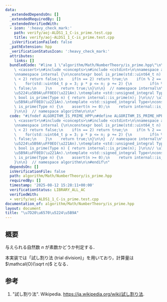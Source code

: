 ```yaml
---
data:
  _extendedDependsOn: []
  _extendedRequiredBy: []
  _extendedVerifiedWith:
  - icon: ':heavy_check_mark:'
    path: verify/aoj-ALDS1_1_C-is_prime.test.cpp
    title: verify/aoj-ALDS1_1_C-is_prime.test.cpp
  _isVerificationFailed: false
  _pathExtension: hpp
  _verificationStatusIcon: ':heavy_check_mark:'
  attributes:
    links: []
  bundledCode: "#line 1 \"algorithm/Math/NumberTheory/is_prime.hpp\"\n\n\n\n#include\
    \ <cassert>\n#include <concepts>\n#include <cstdint>\n\nnamespace algorithm {\n\
    \nnamespace internal {\n\nconstexpr bool is_prime(std::uint64_t n) {\n    if(n\
    \ < 2) return false;\n    if(n == 2) return true;\n    if(n % 2 == 0) return false;\n\
    \    for(std::uint64_t p = 3; p * p <= n; p += 2) {\n        if(n % p == 0) return\
    \ false;\n    }\n    return true;\n}\n\n}  // namespace internal\n\n// \u7D20\u6570\
    \u5224\u5B9A\uFF0EO(\u221An).\ntemplate <std::unsigned_integral Type>\nconstexpr\
    \ bool is_prime(Type n) { return internal::is_prime(n); }\n\n// \u7D20\u6570\u5224\
    \u5B9A\uFF0EO(\u221An).\ntemplate <std::signed_integral Type>\nconstexpr bool\
    \ is_prime(Type n) {\n    assert(n >= 0);\n    return internal::is_prime(n);\n\
    }\n\n}  // namespace algorithm\n\n\n"
  code: "#ifndef ALGORITHM_IS_PRIME_HPP\n#define ALGORITHM_IS_PRIME_HPP 1\n\n#include\
    \ <cassert>\n#include <concepts>\n#include <cstdint>\n\nnamespace algorithm {\n\
    \nnamespace internal {\n\nconstexpr bool is_prime(std::uint64_t n) {\n    if(n\
    \ < 2) return false;\n    if(n == 2) return true;\n    if(n % 2 == 0) return false;\n\
    \    for(std::uint64_t p = 3; p * p <= n; p += 2) {\n        if(n % p == 0) return\
    \ false;\n    }\n    return true;\n}\n\n}  // namespace internal\n\n// \u7D20\u6570\
    \u5224\u5B9A\uFF0EO(\u221An).\ntemplate <std::unsigned_integral Type>\nconstexpr\
    \ bool is_prime(Type n) { return internal::is_prime(n); }\n\n// \u7D20\u6570\u5224\
    \u5B9A\uFF0EO(\u221An).\ntemplate <std::signed_integral Type>\nconstexpr bool\
    \ is_prime(Type n) {\n    assert(n >= 0);\n    return internal::is_prime(n);\n\
    }\n\n}  // namespace algorithm\n\n#endif\n"
  dependsOn: []
  isVerificationFile: false
  path: algorithm/Math/NumberTheory/is_prime.hpp
  requiredBy: []
  timestamp: '2025-08-12 15:28:11+00:00'
  verificationStatus: LIBRARY_ALL_AC
  verifiedWith:
  - verify/aoj-ALDS1_1_C-is_prime.test.cpp
documentation_of: algorithm/Math/NumberTheory/is_prime.hpp
layout: document
title: "\u7D20\u6570\u5224\u5B9A"
---
```



## 概要

与えられる自然数 $n$ が素数かどうか判定する．

本実装では「試し割り法 (trial division)」を用いており，計算量は $\mathcal{O}(\sqrt n)$ となる．

## 参考

1. "試し割り法". Wikipedia. <https://ja.wikipedia.org/wiki/試し割り法>.
